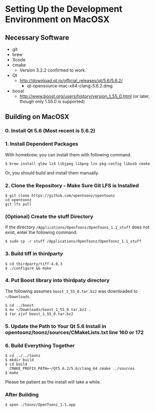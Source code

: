 
# Setting Up the Development Environment on MacOSX

## Necessary Software

- git
- brew
- Xcode
- cmake
  - Version 3.2.2 confirmed to work.
- Qt
  - http://download.qt.io/official_releases/qt/5.6/5.6.2/
    - qt-opensource-mac-x64-clang-5.6.2.dmg
- boost
  - http://www.boost.org/users/history/version_1_55_0.html (or later, though only 1.55.0 is supported)

## Building on MacOSX

### 0. Install Qt 5.6 (Most recent is 5.6.2)

### 1. Install Dependent Packages

With homebrew, you can install them with following command.

```
$ brew install glew lz4 libjpeg libpng lzo pkg-config libusb cmake
```

Or, you should build and install them manually.


### 2. Clone the Repository - Make Sure Git LFS is Installed

```
$ git clone https://github.com/opentoonz/opentoonz
cd opentoonz
git lfs pull
```

### (Optional) Create the stuff Directory

If the directory `/Applications/OpenToonz/OpenToonz_1.1_stuff` does not exist, enter the following command:

```
$ sudo cp -r stuff /Applications/OpenToonz/OpenToonz_1.1_stuff
```

### 3. Build tiff in thirdparty

```
$ cd thirdparty/tiff-4.0.3
$ ./configure && make
```

### 4. Put Boost library into thirdpaty directory
The following assumes `boost_1_55_0.tar.bz2` was downloaded to `~/Downloads`.

```
$ cd ../boost
$ mv ~/Downloads/boost_1_55_0.tar.bz2 .
$ tar xjvf boost_1_55_0.tar.bz2
```

### 5. Update the Path to Your Qt 5.6 Install in opentoonz/toonz/sources/CMakeLists.txt line 160 or 172 

### 6. Build Everything Together

```
$ cd ../../toonz
$ mkdir build
$ cd build
  CMAKE_PREFIX_PATH=~/Qt5.6.2/5.6/clang_64 cmake ../sources
$ make
```

Please be patient as the install will take a while.

### After Building

```
$ open ./toonz/OpenToonz_1.1.app
```
